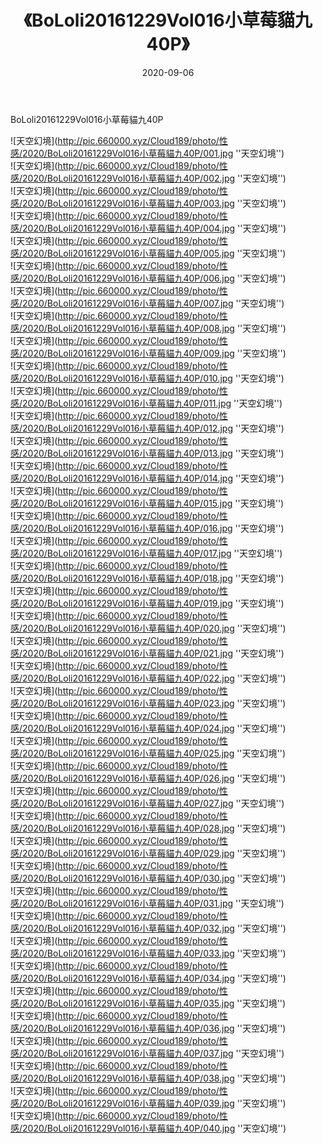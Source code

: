﻿---
layout: post
title:  《BoLoli20161229Vol016小草莓貓九40P》
date:   2020-09-06
img: http://pic.660000.xyz/Cloud189/photo/性感/2020/BoLoli20161229Vol016小草莓貓九40P/000.jpg
categories: [美女, 清纯, 性感]
---

BoLoli20161229Vol016小草莓貓九40P



![天空幻境](http://pic.660000.xyz/Cloud189/photo/性感/2020/BoLoli20161229Vol016小草莓貓九40P/001.jpg ''天空幻境'') <br>
![天空幻境](http://pic.660000.xyz/Cloud189/photo/性感/2020/BoLoli20161229Vol016小草莓貓九40P/002.jpg ''天空幻境'') <br>
![天空幻境](http://pic.660000.xyz/Cloud189/photo/性感/2020/BoLoli20161229Vol016小草莓貓九40P/003.jpg ''天空幻境'') <br>
![天空幻境](http://pic.660000.xyz/Cloud189/photo/性感/2020/BoLoli20161229Vol016小草莓貓九40P/004.jpg ''天空幻境'') <br>
![天空幻境](http://pic.660000.xyz/Cloud189/photo/性感/2020/BoLoli20161229Vol016小草莓貓九40P/005.jpg ''天空幻境'') <br>
![天空幻境](http://pic.660000.xyz/Cloud189/photo/性感/2020/BoLoli20161229Vol016小草莓貓九40P/006.jpg ''天空幻境'') <br>
![天空幻境](http://pic.660000.xyz/Cloud189/photo/性感/2020/BoLoli20161229Vol016小草莓貓九40P/007.jpg ''天空幻境'') <br>
![天空幻境](http://pic.660000.xyz/Cloud189/photo/性感/2020/BoLoli20161229Vol016小草莓貓九40P/008.jpg ''天空幻境'') <br>
![天空幻境](http://pic.660000.xyz/Cloud189/photo/性感/2020/BoLoli20161229Vol016小草莓貓九40P/009.jpg ''天空幻境'') <br>
![天空幻境](http://pic.660000.xyz/Cloud189/photo/性感/2020/BoLoli20161229Vol016小草莓貓九40P/010.jpg ''天空幻境'') <br>
![天空幻境](http://pic.660000.xyz/Cloud189/photo/性感/2020/BoLoli20161229Vol016小草莓貓九40P/011.jpg ''天空幻境'') <br>
![天空幻境](http://pic.660000.xyz/Cloud189/photo/性感/2020/BoLoli20161229Vol016小草莓貓九40P/012.jpg ''天空幻境'') <br>
![天空幻境](http://pic.660000.xyz/Cloud189/photo/性感/2020/BoLoli20161229Vol016小草莓貓九40P/013.jpg ''天空幻境'') <br>
![天空幻境](http://pic.660000.xyz/Cloud189/photo/性感/2020/BoLoli20161229Vol016小草莓貓九40P/014.jpg ''天空幻境'') <br>
![天空幻境](http://pic.660000.xyz/Cloud189/photo/性感/2020/BoLoli20161229Vol016小草莓貓九40P/015.jpg ''天空幻境'') <br>
![天空幻境](http://pic.660000.xyz/Cloud189/photo/性感/2020/BoLoli20161229Vol016小草莓貓九40P/016.jpg ''天空幻境'') <br>
![天空幻境](http://pic.660000.xyz/Cloud189/photo/性感/2020/BoLoli20161229Vol016小草莓貓九40P/017.jpg ''天空幻境'') <br>
![天空幻境](http://pic.660000.xyz/Cloud189/photo/性感/2020/BoLoli20161229Vol016小草莓貓九40P/018.jpg ''天空幻境'') <br>
![天空幻境](http://pic.660000.xyz/Cloud189/photo/性感/2020/BoLoli20161229Vol016小草莓貓九40P/019.jpg ''天空幻境'') <br>
![天空幻境](http://pic.660000.xyz/Cloud189/photo/性感/2020/BoLoli20161229Vol016小草莓貓九40P/020.jpg ''天空幻境'') <br>
![天空幻境](http://pic.660000.xyz/Cloud189/photo/性感/2020/BoLoli20161229Vol016小草莓貓九40P/021.jpg ''天空幻境'') <br>
![天空幻境](http://pic.660000.xyz/Cloud189/photo/性感/2020/BoLoli20161229Vol016小草莓貓九40P/022.jpg ''天空幻境'') <br>
![天空幻境](http://pic.660000.xyz/Cloud189/photo/性感/2020/BoLoli20161229Vol016小草莓貓九40P/023.jpg ''天空幻境'') <br>
![天空幻境](http://pic.660000.xyz/Cloud189/photo/性感/2020/BoLoli20161229Vol016小草莓貓九40P/024.jpg ''天空幻境'') <br>
![天空幻境](http://pic.660000.xyz/Cloud189/photo/性感/2020/BoLoli20161229Vol016小草莓貓九40P/025.jpg ''天空幻境'') <br>
![天空幻境](http://pic.660000.xyz/Cloud189/photo/性感/2020/BoLoli20161229Vol016小草莓貓九40P/026.jpg ''天空幻境'') <br>
![天空幻境](http://pic.660000.xyz/Cloud189/photo/性感/2020/BoLoli20161229Vol016小草莓貓九40P/027.jpg ''天空幻境'') <br>
![天空幻境](http://pic.660000.xyz/Cloud189/photo/性感/2020/BoLoli20161229Vol016小草莓貓九40P/028.jpg ''天空幻境'') <br>
![天空幻境](http://pic.660000.xyz/Cloud189/photo/性感/2020/BoLoli20161229Vol016小草莓貓九40P/029.jpg ''天空幻境'') <br>
![天空幻境](http://pic.660000.xyz/Cloud189/photo/性感/2020/BoLoli20161229Vol016小草莓貓九40P/030.jpg ''天空幻境'') <br>
![天空幻境](http://pic.660000.xyz/Cloud189/photo/性感/2020/BoLoli20161229Vol016小草莓貓九40P/031.jpg ''天空幻境'') <br>
![天空幻境](http://pic.660000.xyz/Cloud189/photo/性感/2020/BoLoli20161229Vol016小草莓貓九40P/032.jpg ''天空幻境'') <br>
![天空幻境](http://pic.660000.xyz/Cloud189/photo/性感/2020/BoLoli20161229Vol016小草莓貓九40P/033.jpg ''天空幻境'') <br>
![天空幻境](http://pic.660000.xyz/Cloud189/photo/性感/2020/BoLoli20161229Vol016小草莓貓九40P/034.jpg ''天空幻境'') <br>
![天空幻境](http://pic.660000.xyz/Cloud189/photo/性感/2020/BoLoli20161229Vol016小草莓貓九40P/035.jpg ''天空幻境'') <br>
![天空幻境](http://pic.660000.xyz/Cloud189/photo/性感/2020/BoLoli20161229Vol016小草莓貓九40P/036.jpg ''天空幻境'') <br>
![天空幻境](http://pic.660000.xyz/Cloud189/photo/性感/2020/BoLoli20161229Vol016小草莓貓九40P/037.jpg ''天空幻境'') <br>
![天空幻境](http://pic.660000.xyz/Cloud189/photo/性感/2020/BoLoli20161229Vol016小草莓貓九40P/038.jpg ''天空幻境'') <br>
![天空幻境](http://pic.660000.xyz/Cloud189/photo/性感/2020/BoLoli20161229Vol016小草莓貓九40P/039.jpg ''天空幻境'') <br>
![天空幻境](http://pic.660000.xyz/Cloud189/photo/性感/2020/BoLoli20161229Vol016小草莓貓九40P/040.jpg ''天空幻境'') <br>